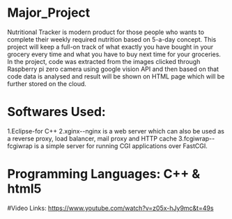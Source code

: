 # Major_Project
Nutritional Tracker is modern product for those people who wants to complete their weekly required nutrition based on 5-a-day concept. This project will keep a full-on track of what exactly you have bought in your grocery every time and what you have to buy next time for your groceries.  In the project, code was extracted from the images clicked through Raspberry pi zero camera using google vision API and then based on that code data is analysed and result will be shown on HTML page which will be further stored on the cloud.

# Softwares Used: 
1.Eclipse-for C++
2.xginx--nginx is a web server which can also be used as a reverse proxy, load balancer, mail proxy and HTTP cache
3.fcgiwrap--fcgiwrap is a simple server for running CGI applications over FastCGI.

# Programming Languages: C++ & html5

#Video Links:
https://www.youtube.com/watch?v=z05x-hJy9mc&t=49s


